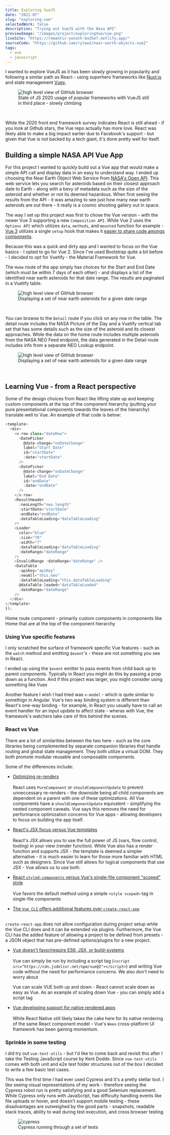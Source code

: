 ```yaml
---
title: Exploring VueJS
date: "2021-07"
slug: "exploring-vue"
selectedWork: false
description: "Trying out VueJS with the Nasa API"
previewImage: "/images/project/exploringVue/vue.png"
liveSite: "https://romantic-yonath-ba35e7.netlify.app/"
sourceCode: "https://github.com/rylew2/near-earth-objects-vue2"
tags:
  - vue
  - javascript
---
```


I wanted to explore VueJS as it has been slowly growing in popularity and following a similar path as React - using superhero frameworks like <a href="https://nuxtjs.org/">Nuxt.js</a> and state management <a href="https://vuex.vuejs.org/">Vuex</a>.

<figure class="image">
  <Image src="/images/project/exploringVue/comparison.png" alt="high level view of GitHub browser">
  <figcaption>State of JS 2020 usage of popular frameworks with VueJS still in third place - slowly climbing</figcaption>
</figure>
<br />

While the 2020 front end framework survey indicates React is still ahead - if you look at Github stars, the Vue repo actually has more love. React was likely able to make a big impact earlier due to Facebook's support - but given that Vue is not backed by a tech giant, it's done pretty well for itself.

## Building a simple NASA API Vue App

For this project I wanted to quickly build out a Vue app that would make a simple API call and display data in an easy to understand way. I ended up choosing the Near Earth Object Web Service from <a href="https://api.nasa.gov/">NASA's Open API</a>. This web service lets you search for asteroids based on their closest approach date to Earth - along with a bevy of metadata such as the size of the asteroid and whether or not its deemed hazardous. When first seeing the results from the API - it was amazing to see just how many near earth asteroids are out there - it really is a cosmic shooting gallery out in space.

The way I set up this project was first to chose the Vue version - with the newer Vue 3 supporting a new `Composition API`. While Vue 2 uses the `Options API` which utilizes `data`, `methods`, and `mounted` function for example - <a href="https://markus.oberlehner.net/blog/vue-3-composition-api-vs-options-api/">Vue 3</a> utilizes a single `setup` hook that makes it <a href="https://markus.oberlehner.net/blog/vue-3-composition-api-vs-options-api/">easier to share code amongs components</a>.

Because this was a quick and dirty app and I wanted to focus on the Vue basics - I opted to go for Vue 2. Since I've used Bootstrap quite a bit before - I decided to opt for Vuetify - the Material Framework for Vue.

The `Home` route of the app simply has choices for the Start and End Date (which must be within 7 days of each other) - and displays a list of the identified near earth asteroids for that date range. The results are paginated in a Vuetify table.

<figure class="image">
  <Image src="/images/project/exploringVue/home.png" alt="high level view of GitHub browser">
  <figcaption>Displaying a set of near earth asteroids for a given date range</figcaption>
</figure>
<br />

You can browse to the `Detail` route if you click on any row in the table. The detail route includes the NASA Picture of the Day and a Vuetify vertical tab set that has some details such as the size of the asteroid and its closest approaches. While the data on the home route includes multiple asteroids from the NASA NEO Feed endpoint, the data generated in the Detail route includes info from a separate NEO Lookup endpoint.

<figure class="image">
  <Image src="/images/project/exploringVue/detail.png" alt="high level view of GitHub browser">
  <figcaption>Displaying a set of near earth asteroids for a given date range</figcaption>
</figure>
<br />

## Learning Vue - from a React perspective

Some of the design choices from React like lifting state up and keeping custom components at the top of the component hierarchy (putting your pure presentational components towards the leaves of the hierarchy) translate well to Vue. An example of that code is below:

```js
<template>
  <div>
    <v-row class="dateRow">
      <DatePicker
        @date-change="onDateChange"
        label="Start Date"
        id="startDate"
        :date="startDate"
      />
      <DatePicker
        @date-change="onDateChange"
        label="End Date"
        id="endDate"
        :date="endDate"
      />
    </v-row>
    <ResultHeader
      :neoLength="neo.length"
      :startDate="startDate"
      :endDate="endDate"
      :dataTableLoading="dataTableLoading"
    />
    <Loader
      color="blue"
      :size="70"
      :width="7"
      :dataTableLoading="dataTableLoading"
      :dateRange="dateRange"
    />
    <InvalidRange :dateRange="dateRange" />
    <DataTable
      :apiKey="apiKey"
      :neoAll="this.neo"
      :dataTableLoading="this.dataTableLoading"
      @dataTable-loaded="dataTableLoaded"
      :dateRange="dateRange"
    />
  </div>
</template>
});
```

  <figcaption>Home route component - primarily custom components in components like Home that are at the top of the component hierarchy</figcaption>

### Using Vue specific features

I only scratched the surface of framework specific Vue features - such as the `watch` method and emitting `$event`'s - these are not something you see in React.

I ended up using the `$event` emitter to pass events from child back up to parent components. Typically in React you might do this by passing a prop down as a function. And if this project was larger, you might consider using something like Vuex

Another feature I wish I had tried was `v-model` - which is quite similar to somethign in Angular. Vue's two way binding system is different than React's one-way binding - for example, in React you usually have to call an event handler for an input update to affect state - wheras with Vue, the framework's watchers take care of this behind the scenes.

### React vs Vue

There are a lot of similarities between the two here - such as the core libraries being complemented by separate companion libraries that handle routing and global state management. They both utilize a virtual DOM. They both promote modular reusable and composable components.

Some of the differences include:

- <u>Optimizing re-renders</u> <br /><br />
  React uses `PureComponent` or `shouldComponentUpdate` to prevent unneccessary re-renders - the downside being all child components are dependent on a parent with one of these optimizations. All Vue components have a `shouldComponentUpdate` equivalent - simplifying the nested component caveats. Vue says this removes the need for performance optimization concerns for Vue apps - allowing developers to focus on building the app itself.

- <u>React's JSX focus versus Vue templates</u><br /><br />
  React's JSX allows you to use the full power of JS (vars, flow control, tooling) in your view (render function). While Vue also has a render function and supports JSX - the template is deemed a simpler alternative - it is much easier to learn for those more familiar with HTML such as designers. Since Vue still allows for logical components that use JSX - Vue allows us to use both.

- <u>React `styled-components` versus Vue's single-file component "scoped" style</u><br /><br />
  Vue favors the default method using a simple `<style scoped>` tag in single-file components

- <u>The `Vue CLI` offers additional features over `create-react-app`</u><br /><br />

`create-react-app` does not allow configuration during project setup while the Vue CLI does and it can be extended via plugins. Furthermore, the Vue CLI has the added feature of allowing a project to be defined from presets - a JSON object that has pre-defined options/plugins for a new project.

- <u>Vue doesn't favor/require ES6, JSX, or build-systems</u><br /><br />
  Vue can simply be run by including a script tag (`<script src="https://cdn.jsdelivr.net/npm/vue@2"></script>`) and writing Vue code without the need for performance concerns. We also don't need to worry about

  Vue can scale VUE both up and down - React cannot scale down as easy as Vue. As an example of scaling down Vue - you can simply add a script tag

- <u>Vue developing support for native rendered apps</u><br /><br />
  While React Native still likely takes the cake here for its native rendering of the same React component model - Vue's `Weex` cross-platform UI framework has been gaining momentum.

### Sprinkle in some testing

I did try out `vue-test-utils` - but I'd like to come back and revisit this after I take the Testing JavaScript course by Kent Dodds. Since `vue-test-utils` comes with both unit and e2e test folder structures out of the box I decided to write a few basic test cases.

This was the first time I had ever used Cypress and it's a pretty stellar tool. I like seeing visual representations of my work - therefore seeing the Cypress robot run is pretty satisfying and a good Selenium replacement. While Cypress only runs with JavaScript, has difficulty handling events like file uploads or hover, and doesn't support mobile testing - these disadvantages are outweighed by the good parts - snapshots, readable stack traces, ability to wait during test execution, and cross browser testing.

<figure class="image">
  <Image src="/images/project/exploringVue/cypress.png" alt="cypress">
  <figcaption>Cypress running through a set of tests</figcaption>
</figure>

